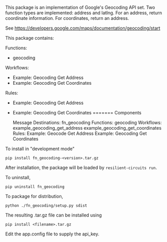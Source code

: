 This package is an implementation of Google's Geocoding API set. 
Two function types are implemented: address and latlng. 
For an address, return coordinate information. 
For coordinates, return an address.

See https://developers.google.com/maps/documentation/geocoding/start

This package contains:

Functions:
- geocoding
     
Workflows:
- Example: Geocoding Get Address
- Example: Geocoding Get Coordinates
     
Rules:
- Example: Geocoding Get Address
- Example: Geocoding Get Coordinates
=======
Components

   Message Destinations:
     fn_geocoding
   Functions:
     geocoding
   Workflows:
     example_geocoding_get_address
     example_geocoding_get_coordinates
   Rules:
     Example: Geocode Get Address
     Example: Geocoding Get Coordinates

To install in "development mode"

    pip install fn_geocoding-<version>.tar.gz

After installation, the package will be loaded by `resilient-circuits run`.


To uninstall,

    pip uninstall fn_geocoding


To package for distribution,

    python ./fn_geocoding/setup.py sdist

The resulting .tar.gz file can be installed using

    pip install <filename>.tar.gz
    
Edit the app.config file to supply the api_key. 
